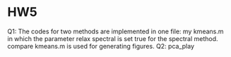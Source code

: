 # HW5
Q1: The codes for two methods are implemented in one file: my kmeans.m in
which the parameter relax spectral is set true for the spectral method. compare kmeans.m is used for generating figures.
Q2: pca_play
